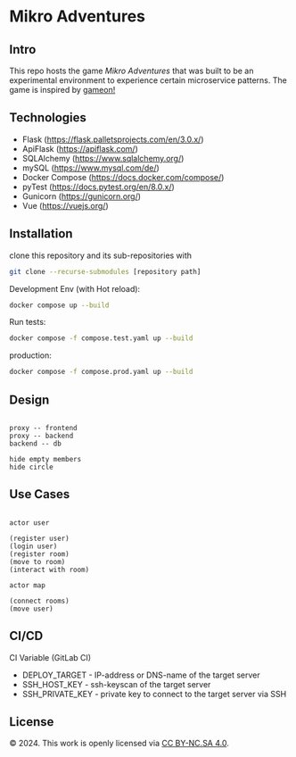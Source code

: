 # Mikro Adventures

## Intro

This repo hosts the game _Mikro Adventures_ that was built to be an experimental environment to experience certain microservice patterns.
The game is inspired by [gameon!](https://www.gameontext.org/)

## Technologies

- Flask (https://flask.palletsprojects.com/en/3.0.x/)
- ApiFlask (https://apiflask.com/)
- SQLAlchemy (https://www.sqlalchemy.org/)
- mySQL (https://www.mysql.com/de/)
- Docker Compose (https://docs.docker.com/compose/)
- pyTest (https://docs.pytest.org/en/8.0.x/)
- Gunicorn (https://gunicorn.org/)
- Vue (https://vuejs.org/)


## Installation

clone this repository and its sub-repositories with

```bash
git clone --recurse-submodules [repository path]
```


Development Env (with Hot reload):

```bash
docker compose up --build
```

Run tests:

```bash
docker compose -f compose.test.yaml up --build
```

production:

```bash
docker compose -f compose.prod.yaml up --build
```

## Design

```plantuml

proxy -- frontend
proxy -- backend
backend -- db

hide empty members
hide circle

```

## Use Cases

```plantuml

actor user

(register user)
(login user)
(register room)
(move to room)
(interact with room)

actor map

(connect rooms)
(move user)

```


## CI/CD

CI Variable (GitLab CI)

- DEPLOY_TARGET - IP-address or DNS-name of the target server
- SSH_HOST_KEY - ssh-keyscan of the target server
- SSH_PRIVATE_KEY - private key to connect to the target server via SSH


## License

© 2024. This work is openly licensed via [CC BY-NC.SA 4.0](https://creativecommons.org/licenses/by-nc-sa/4.0/).